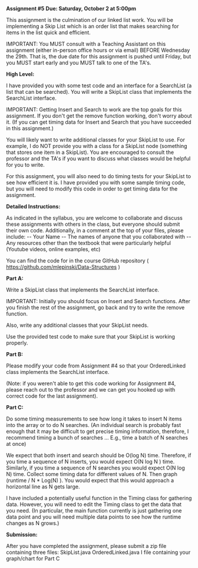 **Assignment #5**
**Due: Saturday, October 2 at 5:00pm**

This assignment is the culmination of our linked list work. You will be implementing a Skip List which is an order list that makes searching for items in the list quick and efficient. 

IMPORTANT: You MUST consult with a Teaching Assistant on this assignment (either in-person office hours or via email) BEFORE Wednesday the 29th. That is, the due date for this assignment is pushed until Friday, but you MUST start early and you MUST talk to one of the TA's.  

**High Level:**

I have provided you with some test code and an interface for a SearchList (a list that can be searched). You will write a SkipList class that implements the SearchList interface. 

IMPORTANT: Getting Insert and Search to work are the top goals for this assignment. If you don't get the remove function working, don't worry about it. (If you can get timing data for Insert and Search that you have succeeded in this assignment.)

You will likely want to write additional classes for your SkipList to use. For example, I do NOT provide you with a class for a SkipList node (something that stores one item in a SkipList). You are encouraged to consult the professor and the TA's if you want to discuss what classes would be helpful for you to write.

For this assignment, you will also need to do timing tests for your SkipList to see how efficient it is. I have provided you with some sample timing code, but you will need to modify this code in order to get timing data for the assignment. 










**Detailed Instructions:**

As indicated in the syllabus, you are welcome to collaborate and discuss these assignments with others in the class,  but everyone should submit their own code. Additionally, in a comment at the top of your files, please include:
-- Your Name
-- The names of anyone that you collaborated with
-- Any resources other than the textbook that were particularly helpful (Youtube videos, online examples, etc) 

You can find the code for in the course GitHub repository
( https://github.com/mlepinski/Data-Structures )


**Part A:**

Write a SkipList class that implements the SearchList interface. 

IMPORTANT: Initially you should focus on Insert and Search functions. After you finish the rest of the assignment, go back and try to write the remove function. 

Also, write any additional classes that your SkipList needs. 

Use the provided test code to make sure that your SkipList is working properly. 

**Part B:**

Please modify your code from Assignment #4 so that your OrderedLinked class implements the SearchList interface.

(Note: if you weren't able to get this code working for Assignment #4, please reach out to the professor and we can get you hooked up with correct code for the last assignment).


**Part C:**

Do some timing measurements to see how long it takes to insert N items into the array or to do N searches. (An individual search is probably fast enough that it may be difficult to get precise timing information, therefore, I recommend timing a bunch of searches … E.g., time a batch of N searches at once)

We expect that both insert and search should be O(log N) time. Therefore, if you time a sequence of N inserts, you would expect O(N log N ) time. Similarly, if you time a sequence of N searches you would expect O(N log N) time.
Collect some timing data for different values of N. Then graph  (runtime / N * Log(N) ). You would expect that this would approach a horizontal line as N gets large.

I have included a potentially useful function in the Timing class for gathering data. However, you will need to edit the Timing class to get the data that you need. (In particular, the main function currently is just gathering one data point and you will need multiple data points to see how the runtime changes as N grows.)


**Submission:**

After you have completed the assignment, please submit a zip file containing three files:
     SkipList.java
     OrderedLinked.java
     I file containing your graph/chart for Part C
